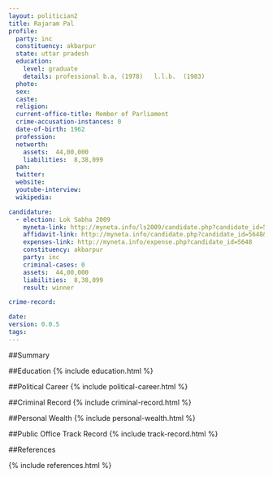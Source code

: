 ```yaml
---
layout: politician2
title: Rajaram Pal
profile: 
  party: inc
  constituency: akbarpur
  state: uttar pradesh
  education: 
    level: graduate
    details: professional b.a, (1978)   l.l.b.  (1983)
  photo: 
  sex: 
  caste: 
  religion: 
  current-office-title: Member of Parliament
  crime-accusation-instances: 0
  date-of-birth: 1962
  profession: 
  networth: 
    assets:  44,00,000
    liabilities:  8,38,099
  pan: 
  twitter: 
  website: 
  youtube-interview: 
  wikipedia: 

candidature: 
  - election: Lok Sabha 2009
    myneta-link: http://myneta.info/ls2009/candidate.php?candidate_id=5648
    affidavit-link: http://myneta.info/candidate.php?candidate_id=5648&scan=original
    expenses-link: http://myneta.info/expense.php?candidate_id=5648
    constituency: akbarpur 
    party: inc
    criminal-cases: 0
    assets:  44,00,000
    liabilities:  8,38,099
    result: winner 

crime-record: 

date: 
version: 0.0.5
tags: 
---
```

##Summary


##Education
{% include education.html %}


##Political Career
{% include political-career.html %}


##Criminal Record
{% include criminal-record.html %}


##Personal Wealth
{% include personal-wealth.html %}


##Public Office Track Record
{% include track-record.html %}


##References


{% include references.html %}
